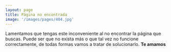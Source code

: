 ```yaml
---
layout: page
title: Página no encontrada
image: '/images/pages/404.jpg'
---
```


Lamentamos que tengas este inconveniente al no encontrar la página que buscas. Puede ser que no exista más o que tal vez no funcione correctamente, de todas formas vamos a tratar de solucionarlo.
**Te amamos**